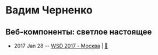 # Вадим Черненко

## Веб-компоненты: светлое настоящее
- 2017 Jan 28 -- [WSD 2017 - Москва](https://www.youtube.com/watch?v=KjPsp_PVPuU)  | [:notebook:](https://wsd.events/2017/01/28/pres/web-components.pdf)  
